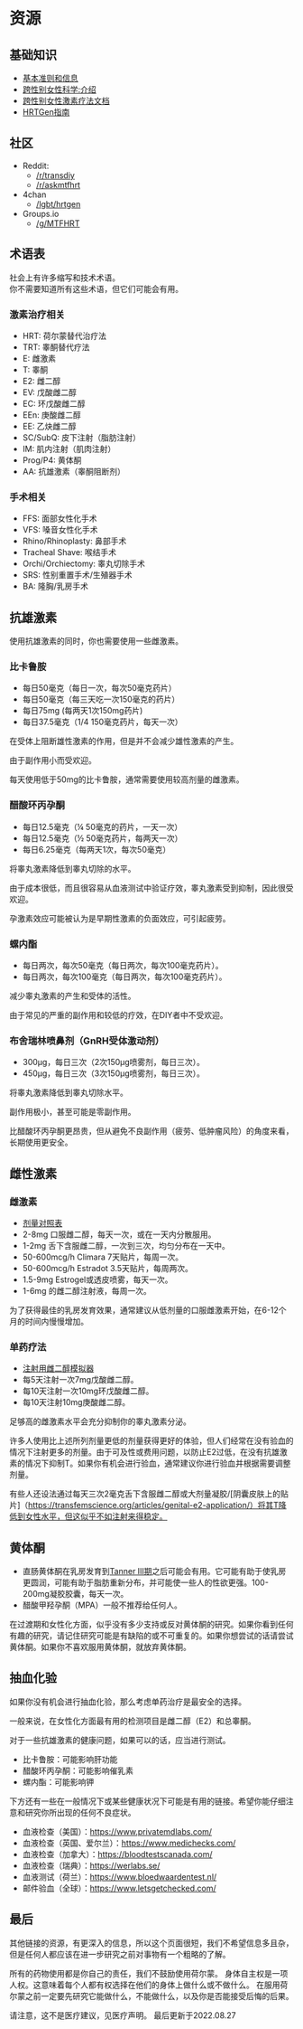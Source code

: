 # 资源

## 基础知识

- [基本准则和信息](https://apps.carleton.edu/campus/gsc/assets/hormones_MTF.pdf)
- [跨性别女性科学:介绍](https://transfemscience.org/articles/transfem-intro/)
- [跨性别女性激素疗法文档](https://diyhrt.wiki/transfem)
- [HRTGen指南](./hrt2.png)

## 社区

- Reddit:
    - [/r/transdiy](https://reddit.com/r/transdiy)
    - [/r/askmtfhrt](https://reddit.com/r/askmtfhrt)
- 4chan
    - [/lgbt/hrtgen](https://boards.4channel.org/lgbt/catalog#s=hrtgen)
- Groups.io
    - [/g/MTFHRT](https://groups.io/g/MTFHRT/)

## 术语表

社会上有许多缩写和技术术语。  
你不需要知道所有这些术语，但它们可能会有用。

### 激素治疗相关

- HRT: 荷尔蒙替代治疗法
- TRT: 睾酮替代疗法
- E: 雌激素
- T: 睾酮
- E2: 雌二醇
- EV: 戊酸雌二醇
- EC: 环戊酸雌二醇
- EEn: 庚酸雌二醇
- EE: 乙炔雌二醇
- SC/SubQ: 皮下注射（脂肪注射）
- IM: 肌内注射（肌肉注射）
- Prog/P4: 黄体酮
- AA: 抗雄激素（睾酮阻断剂）

### 手术相关

- FFS: 面部女性化手术
- VFS: 嗓音女性化手术
- Rhino/Rhinoplasty: 鼻部手术
- Tracheal Shave: 喉结手术
- Orchi/Orchiectomy: 睾丸切除手术
- SRS: 性别重置手术/生殖器手术
- BA: 隆胸/乳房手术

## 抗雄激素

使用抗雄激素的同时，你也需要使用一些雌激素。

### 比卡鲁胺

- 每日50毫克（每日一次，每次50毫克药片）
- 每日50毫克（每三天吃一次150毫克的药片）
- 每日75mg (每两天1次150mg药片)
- 每日37.5毫克（1/4 150毫克药片，每天一次）

在受体上阻断雄性激素的作用，但是并不会减少雄性激素的产生。

由于副作用小而受欢迎。

每天使用低于50mg的比卡鲁胺，通常需要使用较高剂量的雌激素。

### 醋酸环丙孕酮

- 每日12.5毫克（¼ 50毫克的药片，一天一次）
- 每日12.5毫克（½ 50毫克药片，每两天一次）
- 每日6.25毫克（每两天1次，每次50毫克）

将睾丸激素降低到睾丸切除的水平。

由于成本很低，而且很容易从血液测试中验证疗效，睾丸激素受到抑制，因此很受欢迎。

孕激素效应可能被认为是早期性激素的负面效应，可引起疲劳。

### 螺内酯

- 每日两次，每次50毫克（每日两次，每次100毫克药片）。
- 每日两次，每次100毫克（每日两次，每次100毫克药片）。

减少睾丸激素的产生和受体的活性。

由于常见的严重的副作用和较低的疗效，在DIY者中不受欢迎。

### 布舍瑞林喷鼻剂（GnRH受体激动剂）

- 300μg，每日三次（2次150μg喷雾剂，每日三次）。
- 450μg，每日三次（3次150μg喷雾剂，每日三次）。

将睾丸激素降低到睾丸切除水平。

副作用极小，甚至可能是零副作用。

比醋酸环丙孕酮更昂贵，但从避免不良副作用（疲劳、低肿瘤风险）的角度来看，长期使用更安全。

## 雌性激素

### 雌激素

- [剂量对照表](https://transfemscience.org/articles/e2-equivalent-doses/)
- 2-8mg 口服雌二醇，每天一次，或在一天内分散服用。
- 1-2mg 舌下含服雌二醇，一次到三次，均匀分布在一天中。 
- 50-600mcg/h Climara 7天贴片，每周一次。
- 50-600mcg/h Estradot 3.5天贴片，每周两次。
- 1.5-9mg Estrogel或透皮喷雾，每天一次。
- 1-6mg 的雌二醇注射液，每周一次。

为了获得最佳的乳房发育效果，通常建议从低剂量的口服雌激素开始，在6-12个月的时间内慢慢增加。

### 单药疗法

- [注射用雌二醇模拟器](https://transfemscience.org/misc/injectable-e2-simulator/)  
- 每5天注射一次7mg戊酸雌二醇。 
- 每10天注射一次10mg环戊酸雌二醇。 
- 每10天注射10mg庚酸雌二醇。 

足够高的雌激素水平会充分抑制你的睾丸激素分泌。

许多人使用比上述所列剂量更低的剂量获得更好的体验，但人们经常在没有验血的情况下注射更多的剂量。由于可及性或费用问题，以防止E2过低，在没有抗雄激素的情况下抑制T。如果你有机会进行验血，通常建议你进行验血并根据需要调整剂量。

有些人还设法通过每天三次2毫克舌下含服雌二醇或大剂量凝胶/[阴囊皮肤上的贴片]（https://transfemscience.org/articles/genital-e2-application/）将其T降低到女性水平，但这似乎不如注射来得稳定。

## 黄体酮

- 直肠黄体酮在乳房发育到[Tanner III期](https://en.wikipedia.org/wiki/Tanner_scale#Breasts_(female))之后可能会有用。它可能有助于使乳房更圆润，可能有助于脂肪重新分布，并可能使一些人的性欲更强。100-200mg凝胶胶囊，每天一次。
- 醋酸甲羟孕酮（MPA）一般不推荐给任何人。

在过渡期和女性化方面，似乎没有多少支持或反对黄体酮的研究。如果你看到任何有趣的研究，请记住研究可能是有缺陷的或不可重复的。如果你想尝试的话请尝试黄体酮。如果你不喜欢服用黄体酮，就放弃黄体酮。

## 抽血化验

如果你没有机会进行抽血化验，那么考虑单药治疗是最安全的选择。

一般来说，在女性化方面最有用的检测项目是雌二醇（E2）和总睾酮。

对于一些抗雄激素的健康问题，如果可以的话，应当进行测试。

- 比卡鲁胺：可能影响肝功能
- 醋酸环丙孕酮：可能影响催乳素
- 螺内酯：可能影响钾

下方还有一些在一般情况下或某些健康状况下可能是有用的链接。希望你能仔细注意和研究你所出现的任何不良症状。

- 血液检查（美国）：https://www.privatemdlabs.com/  
- 血液检查（英国、爱尔兰）：https://www.medichecks.com/
- 血液检查（加拿大）：https://bloodtestscanada.com/
- 血液检查（瑞典）：https://werlabs.se/
- 血液测试（荷兰）：https://www.bloedwaardentest.nl/
- 邮件验血（全球）：https://www.letsgetchecked.com/

## 最后

其他链接的资源，有更深入的信息，所以这个页面很短，我们不希望信息多且杂，但是任何人都应该在进一步研究之前对事物有一个粗略的了解。

所有的药物使用都是你自己的责任，我们不鼓励使用荷尔蒙。
身体自主权是一项人权。这意味着每个人都有权选择在他们的身体上做什么或不做什么。
在服用荷尔蒙之前一定要先研究它能做什么，不能做什么，以及你是否能接受后悔的后果。

请注意，这不是医疗建议，见医疗声明。
最后更新于2022.08.27
